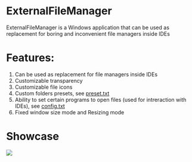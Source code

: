 # ExternalFileManager
ExternalFileManager is a Windows application that can be used as replacement for boring and inconvenient file managers inside IDEs

# Features:
1. Can be used as replacement for file managers inside IDEs
2. Customizable transparency
3. Customizable file icons
4. Custom folders presets, see [preset.txt](https://github.com/DangeL187/ExternalFileManager/blob/main/bin/preset.txt)
5. Ability to set certain programs to open files (used for intreraction with IDEs), see [config.txt](https://github.com/DangeL187/ExternalFileManager/blob/main/bin/config.txt)
6. Fixed window size mode and Resizing mode

# Showcase
<img src="https://github.com/DangeL187/ExternalFileManager/blob/main/demo1.png">
